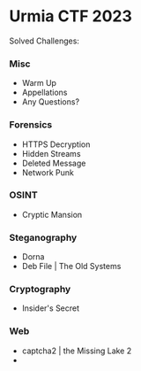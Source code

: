 # Urmia CTF 2023

Solved Challenges:

### Misc
-  Warm Up
-  Appellations
-  Any Questions?

### Forensics
-  HTTPS Decryption
-  Hidden Streams
-  Deleted Message
-  Network Punk

### OSINT
-  Cryptic Mansion

### Steganography
-  Dorna
-  Deb File | The Old Systems

### Cryptography
-  Insider's Secret

### Web
-   captcha2 | the Missing Lake 2
-  
